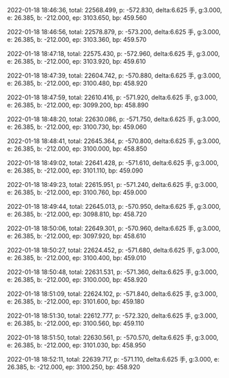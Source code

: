2022-01-18 18:46:36, total: 22568.499, p: -572.830, delta:6.625 手, g:3.000, e: 26.385, b: -212.000, ep: 3103.650, bp: 459.560

2022-01-18 18:46:56, total: 22578.879, p: -573.200, delta:6.625 手, g:3.000, e: 26.385, b: -212.000, ep: 3103.360, bp: 459.570

2022-01-18 18:47:18, total: 22575.430, p: -572.960, delta:6.625 手, g:3.000, e: 26.385, b: -212.000, ep: 3103.920, bp: 459.610

2022-01-18 18:47:39, total: 22604.742, p: -570.880, delta:6.625 手, g:3.000, e: 26.385, b: -212.000, ep: 3100.480, bp: 458.920

2022-01-18 18:47:59, total: 22610.416, p: -571.920, delta:6.625 手, g:3.000, e: 26.385, b: -212.000, ep: 3099.200, bp: 458.890

2022-01-18 18:48:20, total: 22630.086, p: -571.750, delta:6.625 手, g:3.000, e: 26.385, b: -212.000, ep: 3100.730, bp: 459.060

2022-01-18 18:48:41, total: 22645.364, p: -570.800, delta:6.625 手, g:3.000, e: 26.385, b: -212.000, ep: 3100.000, bp: 458.850

2022-01-18 18:49:02, total: 22641.428, p: -571.610, delta:6.625 手, g:3.000, e: 26.385, b: -212.000, ep: 3101.110, bp: 459.090

2022-01-18 18:49:23, total: 22615.951, p: -571.240, delta:6.625 手, g:3.000, e: 26.385, b: -212.000, ep: 3100.760, bp: 459.000

2022-01-18 18:49:44, total: 22645.013, p: -570.950, delta:6.625 手, g:3.000, e: 26.385, b: -212.000, ep: 3098.810, bp: 458.720

2022-01-18 18:50:06, total: 22649.301, p: -570.960, delta:6.625 手, g:3.000, e: 26.385, b: -212.000, ep: 3097.920, bp: 458.610

2022-01-18 18:50:27, total: 22624.452, p: -571.680, delta:6.625 手, g:3.000, e: 26.385, b: -212.000, ep: 3100.400, bp: 459.010

2022-01-18 18:50:48, total: 22631.531, p: -571.360, delta:6.625 手, g:3.000, e: 26.385, b: -212.000, ep: 3100.000, bp: 458.920

2022-01-18 18:51:09, total: 22624.102, p: -571.840, delta:6.625 手, g:3.000, e: 26.385, b: -212.000, ep: 3101.600, bp: 459.180

2022-01-18 18:51:30, total: 22612.777, p: -572.320, delta:6.625 手, g:3.000, e: 26.385, b: -212.000, ep: 3100.560, bp: 459.110

2022-01-18 18:51:50, total: 22630.561, p: -570.570, delta:6.625 手, g:3.000, e: 26.385, b: -212.000, ep: 3101.030, bp: 458.950

2022-01-18 18:52:11, total: 22639.717, p: -571.110, delta:6.625 手, g:3.000, e: 26.385, b: -212.000, ep: 3100.250, bp: 458.920